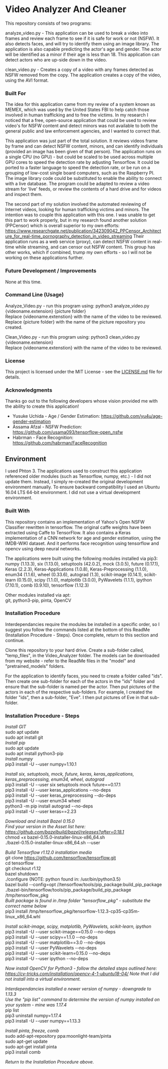 # Video Analyzer And Cleaner

This repository consists of two programs:    

analyze_video.py - This application can be used to break a video into frames and review each frame to see if it is safe for work or not (NSFW).  It also detects faces, and will try to identify them using an image library. The application is also capable predicting the actor's age and gender.  The actor will be identified as a minor if their age is less than 18.  This application can detect actors who are up-side down in the video.

clean_video.py - Creates a copy of a video with any frames detected as NSFW removed from the copy.  The application creates a copy of the video, using the AVI format.  


### Built For
The idea for this application came from my review of a system known as MEMEX, which was used by the United States FBI to help catch those involved in human trafficking and to free the victims. In my research I noticed that a free, open-source application that could be used to review video's for NSFW content and detect minors was not available to both the general public and law enforcement agencies, and I wanted to correct that. 

This application was just part of the total solution.  It reviews videos frame by frame and can detect NSFW content, minors, and can identify individuals (provided an image has been given of that person).  The application runs on a single CPU (no GPU) - but could be scaled to be used across multiple GPU cores to speed the detection rate by adjusting Tensorflow.  It could be ported to a faster language to speed the detection rate, or be run on a grouping of low-cost single board computers, such as the Raspberry PI.  The image library code could be substituted to enable the ability to connect with a live database.  The program could be adapted to review a video stream for 'live' feeds, or review the contents of a hard drive and for videos and inspect them.

The second part of my solution involved the automated reviewing of Internet videos, looking for human trafficking victims and minors.  The intention was to couple this application with this one.  I was unable to get this part to work properly, but in my research found another solution (PPCensor) which is overall superior to my own efforts: https://www.researchgate.net/publication/342309042_PPCensor_Architecture_for_real-time_pornography_detection_in_video_streaming  Their application runs as a web service (proxy), can detect NSFW content in real-time while streaming, and can censor out NSFW content.  This group has other works, which if combined, trump my own efforts - so I will not be working on these applications further.


### Future Development / Improvements
None at this time.


### Command Line (Usage)

Analyze_Video.py - run this program using: python3 analyze_video.py {videoname.extension} {picture folder}  
Replace {videoname.extenstion} with the name of the video to be reviewed.  
Replace {picture folder} with the name of the picture repository you created.  
  
Clean_Video.py - run this program using: python3 clean_video.py {videoname.extension}  
Replace {videoname.extenstion} with the name of the video to be reviewed.  


### License

This project is licensed under the MIT License - see the [LICENSE.md](LICENSE.md) file for details.


### Acknowledgments

Thanks go out to the following developers whose vision provided me with the ability to create this application!
* Yusuke Uchida - Age / Gender Estimation: https://github.com/yu4u/age-gender-estimation  
* Assama Afzal - NSFW Prediction: https://github.com/usama093/tensorflow-open_nsfw  
* Habrman - Face Recognition: https://github.com/habrman/FaceRecognition  


## Environment

I used Phton 3.  The applications used to construct this application referenced older modules (such as Tensorflow, numpy, etc.) - I did not update them. Instead, I simply re-created the original development environment manually. To ensure backward compatibility I used an Ubuntu 16.04 LTS 64-bit environment. I did not use a virtual development environment.


### Built With

This repository contains an implementation of Yahoo's Open NSFW Classifier rewritten in tensorflow. The original caffe weights have been extracted using Caffe to TensorFlow. It also contains a Keras implementation of a CNN network for age and gender estimation, using the IMDB-WIKI dataset. And it performs face recognition using tensorflow and opencv using deep neural networks.  
  
The applications were built using the following modules installed via pip3:  
numpy (1.13.3), six (1.13.0), setuptools (42.0.2), mock (3.0.5), future (0.17.1), Keras (2.2.3), Keras-Applications (1.0.8), Keras-Preprocessing (1.1.0), enum34 (1.1.6), wheel (0.33.6), autograd (1.3), scikit-image (0.14.1), scikit-learn (0.15.0), scipy (1.1.0), matplotlib (3.0.0), PyWavelets (1.1.1), ipython (7.10.1), comb (0.9.10), tensorflow (1.12.3)  
  
Other modules installed via apt:  
git, python3-pip, pinta, OpenCV


### Installation Procedure

Interdependancies require the modules be installed in a specific order, so I suggest you follow the commands listed at the bottom of this ReadMe (Installation Procedure - Steps). Once complete, return to this section and continue.  
  
Clone this repository to your hard drive. Create a sub-folder called, "temp_files", in the Video_Analyzer folder. The models can be downloaded from my website - refer to the ReadMe files in the "model" and "pretrained_models" folders.  

For the application to identify faces, you need to create a folder called "ids". Then create one sub-folder for each of the actors in the "ids" folder and ensure that the sub-folder is named per the actor. Then put pictures of the actors in each of the respective sub-folders. For example, I created the folder "ids", then a sub-folder, "Eve". I then put pictures of Eve in that sub-folder.  


### Installation Procedure - Steps
*Install GIT*  
sudo apt update  
sudo apt install git  
*Install pip*  
sudo apt update  
sudo apt install python3-pip  
*Install numpy*  
pip3 install -U --user numpy=1.10.1  
  
*Install six, setuptools, mock, future, keras, keras_applications, keras_preprocessing, enum34, wheel, autograd*  
pip3 install -U --user six setuptools mock future==0.17.1  
pip3 install -U --user keras_applications --no-deps  
pip3 install -U --user keras_preprocessing --do-deps  
pip3 install -U --user enum34 wheel  
python3 -m pip install autograd --no-deps  
pip3 install -U --user keras==2.23  
  
*Download and install Bazel 0.15.0*  
*Find your version in the Asset list here: https://github.com/bazelbuild/bazel/releases?after=0.18.1*  
chmod +x bazel-0.15.0-installer-linux-x86_64.sh  
./bazel-0.15.0-installer-linux-x86_64.sh --user  
  
*Build Tensorflow r1.12.0 installation media*  
git clone https://github.com/tensorflow/tensorflow.git  
cd tensorflow  
git checkout r1.12  
bazel shutdown  
./configure  {NOTE: python found in: /usr/bin/python3.5}  
bazel build --config=opt //tensorflow/tools/pip_package:build_pip_package  
./bazel-bin/tensorflow/tools/pip_package/build_pip_package /tmp/tensorflow_pkg  
*Built package is found in /tmp folder "tensorflow_pkg" - substitute the correct name below*  
pip3 install /tmp/tensorflow_pkg/tensorflow-1.12.3-cp35-cp35m-linux_x86_64.whl  
  
*Install scikit-image, scipy, matplotlib, PyWavelets, scikit-learn, ipython*  
pip3 install -U --user scikit-image==0.15.0 --no-deps  
pip3 install -U --user scipy==1.1.0 --no-deps  
pip3 install -U --user matplotlib==3.0 --no-deps  
pip3 install -U --user PyWavelets --no-deps  
pip3 install -U --user scikit-learn=0.15.0 --no-deps  
pip3 install -U --user ipython --no-deps  
  
*Now install OpenCV for Python3 - follow the detailed steps outlined here: https://cv-tricks.com/installation/opencv-4-1-ubuntu18-04/   Note that I did not install into a virtual environment.*  
  
*Interdependancies installed a newer version of numpy - downgrade to 1.13.3*  
*Use the "pip list" command to determine the version of numpy installed on your system - mine was 1.17.4*  
pip list  
pip3 uninstall numpy=1.17.4  
pip3 install -U --user numpy==1.13.3  
  
*Install pinta, freeze, comb*  
sudo add-apt-repository ppa:moonlight-team/pinta  
sudo apt-get update  
sudo apt-get install pinta  
pip3 install comb  

*Return to the Installation Procedure above.*
